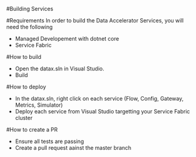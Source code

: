 #Building Services

#Requirements
In order to build the Data Accelerator Services, you will need the following
 - Managed Developement with dotnet core
 - Service Fabric
 
#How to build
 - Open the datax.sln in Visual Studio.  
 - Build

#How to deploy
 - In the datax.sln, right click on each service (Flow, Config, Gateway, Metrics, Simulator)
 - Deploy each service from Visual Studio targetting your Service Fabric cluster

#How to create a PR
 - Ensure all tests are passing
 - Create a pull request aainst the master branch